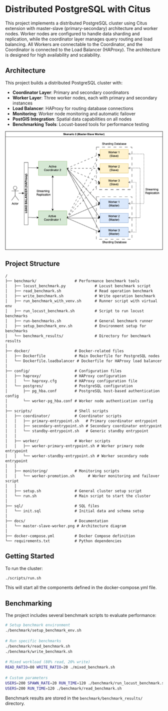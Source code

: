 # Distributed PostgreSQL with Citus

This project implements a distributed PostgreSQL cluster using Citus extension with master-slave (primary-secondary) architecture and worker nodes. Worker nodes are configured to handle data sharding and replication, while the coordinator layer manages query routing and load balancing. All Workers are connectable to the Coordinator, and the Coordinator is connected to the Load Balancer (HAProxy). The architecture is designed for high availability and scalability.

## Architecture

This project builds a distributed PostgreSQL cluster with:

- **Coordinator Layer**: Primary and secondary coordinators
- **Worker Layer**: Three worker nodes, each with primary and secondary instances
- **Load Balancer**: HAProxy for routing database connections
- **Monitoring**: Worker node monitoring and automatic failover
- **PostGIS Integration**: Spatial data capabilities on all nodes
- **Benchmarking Tools**: Locust-based tools for performance testing

![Architecture Diagram](docs/master-slave-worker.png)

## Project Structure

```
/
├── benchmark/                 # Performance benchmark tools
│   ├── locust_benchmark.py             # Locust benchmark script
│   ├── read_benchmark.sh               # Read operation benchmark
│   ├── write_benchmark.sh              # Write operation benchmark
│   ├── run_benchmark_with_venv.sh      # Runner script with virtual env
│   ├── run_locust_benchmark.sh         # Script to run locust benchmarks
│   ├── run-benchmarks.sh               # General benchmark runner
│   ├── setup_benchmark_env.sh          # Environment setup for benchmarks
│   └── benchmark_results/              # Directory for benchmark results
│
├── docker/                    # Docker-related files
│   ├── Dockerfile             # Main Dockerfile for PostgreSQL nodes
│   └── Dockerfile.loadbalancer # Dockerfile for HAProxy load balancer
│
├── config/                    # Configuration files
│   ├── haproxy/               # HAProxy configuration
│   │   └── haproxy.cfg        # HAProxy configuration file
│   └── postgres/              # PostgreSQL configuration
│       ├── pg_hba.conf        # PostgreSQL host-based authentication config
│       └── worker-pg_hba.conf # Worker node authentication config
│
├── scripts/                   # Shell scripts
│   ├── coordinator/           # Coordinator scripts
│   │   ├── primary-entrypoint.sh   # Primary coordinator entrypoint
│   │   ├── secondary-entrypoint.sh # Secondary coordinator entrypoint
│   │   └── standby-entrypoint.sh   # Generic standby entrypoint
│   │
│   ├── worker/                # Worker scripts
│   │   ├── worker-primary-entrypoint.sh # Worker primary node entrypoint
│   │   └── worker-standby-entrypoint.sh # Worker secondary node entrypoint
│   │
│   ├── monitoring/            # Monitoring scripts
│   │   └── worker-promotion.sh      # Worker monitoring and failover script
│   │
│   ├── setup.sh               # General cluster setup script
│   └── run.sh                 # Main script to start the cluster
│
├── sql/                       # SQL files
│   └── init.sql               # Initial data and schema setup
│
├── docs/                      # Documentation
│   └── master-slave-worker.png # Architecture diagram
│
├── docker-compose.yml         # Docker Compose definition
└── requirements.txt           # Python dependencies
```

## Getting Started

To run the cluster:

```bash
./scripts/run.sh
```

This will start all the components defined in the docker-compose.yml file.

## Benchmarking

The project includes several benchmark scripts to evaluate performance:

```bash
# Setup benchmark environment
./benchmark/setup_benchmark_env.sh

# Run specific benchmarks
./benchmark/read_benchmark.sh
./benchmark/write_benchmark.sh

# Mixed workload (80% read, 20% write)
READ_RATIO=80 WRITE_RATIO=20 ./mixed_benchmark.sh

# Custom parameters
USERS=200 SPAWN_RATE=20 RUN_TIME=120 ./benchmark/run_locust_benchmark.sh
USERS=200 RUN_TIME=120 ./benchmark/read_benchmark.sh
```

Benchmark results are stored in the `benchmark/benchmark_results/` directory.